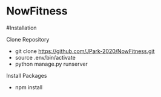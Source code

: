 # NowFitness

#Installation

Clone Repository
- git clone https://github.com/JPark-2020/NowFitness.git
- source .env/bin/activate
- python manage.py runserver

Install Packages
- npm install
